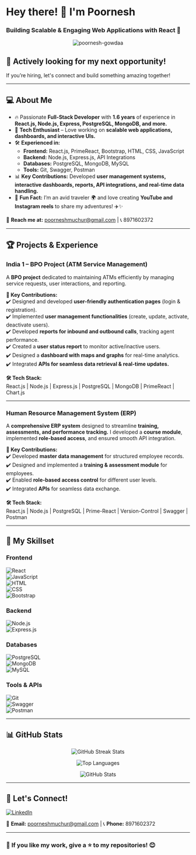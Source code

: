 # **Hey there! 👋 I'm Poornesh**  
### **Building Scalable & Engaging Web Applications with React 🚀**  

<p align="center"> 
  <img src="https://komarev.com/ghpvc/?username=poornesh-gowdaa&label=Profile%20views&color=0e75b6&style=flat" alt="poornesh-gowdaa" />
</p>

## 🚀 **Actively looking for my next opportunity!**  
If you’re hiring, let's connect and build something amazing together!  

---

## **💻 About Me**  
- 🔥 Passionate **Full-Stack Developer** with **1.6 years** of experience in **React.js, Node.js, Express, PostgreSQL, MongoDB, and more.**  
- 🚀 **Tech Enthusiast** – Love working on **scalable web applications, dashboards, and interactive UIs.**  
- 🛠 **Experienced in:**  
  - **Frontend:** React.js, PrimeReact, Bootstrap, HTML, CSS, JavaScript  
  - **Backend:** Node.js, Express.js, API Integrations  
  - **Databases:** PostgreSQL, MongoDB, MySQL  
  - **Tools:** Git, Swagger, Postman  
- 📊 **Key Contributions:** Developed **user management systems, interactive dashboards, reports, API integrations, and real-time data handling.**  
- 🎥 **Fun Fact:** I’m an avid traveler 🌍 and love creating **YouTube and Instagram reels** to share my adventures! ✈️✨  

📩 **Reach me at:** [poorneshmuchur@gmail.com](mailto:poorneshmuchur@gmail.com) | 📞 8971602372  

---

## 🏆 **Projects & Experience**  

### **India 1 – BPO Project (ATM Service Management)**
A **BPO project** dedicated to maintaining ATMs efficiently by managing service requests, user interactions, and reporting.  

**🚀 Key Contributions:**  
✔️ Designed and developed **user-friendly authentication pages** (login & registration).  
✔️ Implemented **user management functionalities** (create, update, activate, deactivate users).  
✔️ Developed **reports for inbound and outbound calls**, tracking agent performance.  
✔️ Created a **user status report** to monitor active/inactive users.  
✔️ Designed a **dashboard with maps and graphs** for real-time analytics.  
✔️ Integrated **APIs for seamless data retrieval & real-time updates.**  

**🛠 Tech Stack:**  
React.js | Node.js | Express.js | PostgreSQL | MongoDB | PrimeReact | Chart.js  

---

### **Human Resource Management System (ERP)**
A **comprehensive ERP system** designed to streamline **training, assessments, and performance tracking.** I developed a **course module**, implemented **role-based access**, and ensured smooth API integration.  

**🚀 Key Contributions:**  
✔️ Developed **master data management** for structured employee records.  
✔️ Designed and implemented a **training & assessment module** for employees.  
✔️ Enabled **role-based access control** for different user levels.  
✔️ Integrated **APIs** for seamless data exchange.  

**🛠 Tech Stack:**  
React.js | Node.js | PostgreSQL | Prime-React | Version-Control | Swagger | Postman  

---

## **🌟 My Skillset**  
### **Frontend**  
![React](https://img.shields.io/badge/React-61DAFB?style=for-the-badge&logo=react&logoColor=black)  
![JavaScript](https://img.shields.io/badge/JavaScript-F7DF1E?style=for-the-badge&logo=javascript&logoColor=black)  
![HTML](https://img.shields.io/badge/HTML5-E34F26?style=for-the-badge&logo=html5&logoColor=white)  
![CSS](https://img.shields.io/badge/CSS3-1572B6?style=for-the-badge&logo=css3&logoColor=white)  
![Bootstrap](https://img.shields.io/badge/Bootstrap-7952B3?style=for-the-badge&logo=bootstrap&logoColor=white)  

### **Backend**  
![Node.js](https://img.shields.io/badge/Node.js-339933?style=for-the-badge&logo=nodedotjs&logoColor=white)  
![Express.js](https://img.shields.io/badge/Express.js-000000?style=for-the-badge&logo=express&logoColor=white)  

### **Databases**  
![PostgreSQL](https://img.shields.io/badge/PostgreSQL-336791?style=for-the-badge&logo=postgresql&logoColor=white)  
![MongoDB](https://img.shields.io/badge/MongoDB-47A248?style=for-the-badge&logo=mongodb&logoColor=white)  
![MySQL](https://img.shields.io/badge/MySQL-4479A1?style=for-the-badge&logo=mysql&logoColor=white)  

### **Tools & APIs**  
![Git](https://img.shields.io/badge/Git-F05032?style=for-the-badge&logo=git&logoColor=white)  
![Swagger](https://img.shields.io/badge/Swagger-85EA2D?style=for-the-badge&logo=swagger&logoColor=black)  
![Postman](https://img.shields.io/badge/Postman-FF6C37?style=for-the-badge&logo=postman&logoColor=white)  

---

## **📊 GitHub Stats**  
<p align="center">
  <img src="https://github-readme-streak-stats.herokuapp.com/?user=poornesh-gowdaa&theme=radical" alt="GitHub Streak Stats"/>
</p>

<p align="center">
  <img src="https://github-readme-stats.vercel.app/api/top-langs?username=poornesh-gowdaa&show_icons=true&locale=en&layout=compact&theme=radical" alt="Top Languages"/>
</p>

<p align="center">
  <img src="https://github-readme-stats.vercel.app/api?username=poornesh-gowdaa&show_icons=true&locale=en&theme=radical" alt="GitHub Stats"/>
</p>

---

## **🤝 Let's Connect!**  
<p>
  <a href="https://www.linkedin.com/in/poornesh-gowda/" target="_blank">
    <img src="https://img.shields.io/badge/LinkedIn-0077B5?style=for-the-badge&logo=linkedin&logoColor=white" alt="LinkedIn"/>
  </a>
</p>

📩 **Email:** [poorneshmuchur@gmail.com](mailto:poorneshmuchur@gmail.com) | 📞 **Phone:** 8971602372  

---

### 🎯 **If you like my work, give a ⭐ to my repositories!** 😊  

